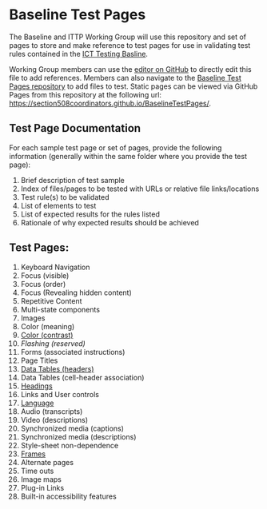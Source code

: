 # Baseline Test Pages
The Baseline and ITTP Working Group will use this repository and set of pages to store and make reference to test pages for use in validating test rules contained in the [ICT Testing Basline](https://section508coordinators.github.io/ICTTestingBaseline/). 

Working Group members can use the [editor on GitHub](https://github.com/Section508Coordinators/BaselineTestPages/edit/master/README.md) to directly edit this file to add references. Members can also  navigate to the [Baseline Test Pages repository](https://github.com/Section508Coordinators/BaselineTestPages) to add files to test. Static pages can be viewed via GitHub Pages from this repository at the following url: <https://section508coordinators.github.io/BaselineTestPages/>.

## Test Page Documentation
For each sample test page or set of pages, provide the following information (generally within the same folder where you provide the test page):
1.	Brief description of test sample
2.	Index of files/pages to be tested with URLs or relative file links/locations
3.	Test rule(s) to be validated
4.	List of elements to test
5.	List of expected results for the rules listed
6.	Rationale of why expected results should be achieved

## Test Pages:
1. Keyboard Navigation
2. Focus (visible)
3. Focus (order)
4. Focus (Revealing hidden content)
5. Repetitive Content
6. Multi-state components
7. Images
8. Color (meaning)
9. [Color (contrast)](TestPages/9ColorContrast/9ColorContrast-TestPageDoc.md)
10. *Flashing (reserved)*
11. Forms (associated instructions)
12. Page Titles
13. [Data Tables (headers)](TestPages/13DataTablesHeaders/13Tables_test_page.html)
14. Data Tables (cell-header association)
15. [Headings](TestPages/15Headings/15Headings-TestPageDoc.md)
16. Links and User controls
17. [Language](TestPages/17Language/17Language-TestPageDoc.md)
18. Audio (transcripts)
19. Video (descriptions)
20. Synchronized media (captions)
21. Synchronized media (descriptions)
22. Style-sheet non-dependence
23. [Frames](TestPages/23Frames/23Frames-TestPageDoc.md)
24. Alternate pages
25. Time outs
26. Image maps
27. Plug-in Links
28. Built-in accessibility features
